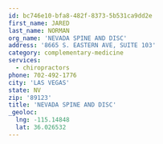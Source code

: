 ```yaml
---
id: bc746e10-bfa8-482f-8373-5b531ca9dd2e
first_name: JARED
last_name: NORMAN
org_name: 'NEVADA SPINE AND DISC'
address: '8665 S. EASTERN AVE, SUITE 103'
category: complementary-medicine
services:
  - chiropractors
phone: 702-492-1776
city: 'LAS VEGAS'
state: NV
zip: '89123'
title: 'NEVADA SPINE AND DISC'
_geoloc:
  lng: -115.14848
  lat: 36.026532
---
```

